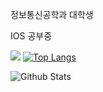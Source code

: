 정보통신공학과 대학생

IOS 공부중

<a href="버튼을 눌렀을 때 이동할 링크" target="_blank"><img src="https://img.shields.io/badge/뱃지레이블-배경색?style=뱃지모양&logo=로고&logoColor=로고색상"/></a>
[![Top Langs](https://github-readme-stats.vercel.app/api/top-langs/?username=jhe226&layout=compact)](https://github.com/LeeHongRyul/github-readme-stats)

![Github Stats](https://github-readme-stats.vercel.app/api?username=biud436&show_icons=true)
